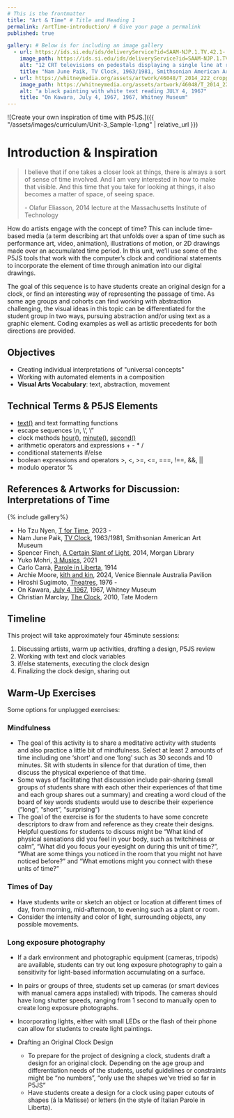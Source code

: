 ```yaml
---
# This is the frontmatter
title: "Art & Time" # Title and Heading 1
permalink: /artTime-introduction/ # Give your page a permalink
published: true

gallery: # Below is for including an image gallery
  - url: https://ids.si.edu/ids/deliveryService?id=SAAM-NJP.1.TV.42.1-.11_1&max=2600
    image_path: https://ids.si.edu/ids/deliveryService?id=SAAM-NJP.1.TV.42.1-.11_1&max=2600
    alt: "12 CRT televisions on pedestals displaying a single line at rotating angles"
    title: "Nam June Paik, TV Clock, 1963/1981, Smithsonian American Art Museum"
  - url: https://whitneymedia.org/assets/artwork/46048/T_2014_222_cropped.jpeg
    image_path: https://whitneymedia.org/assets/artwork/46048/T_2014_222_cropped.jpeg
    alt: "a black painting with white text reading JULY 4, 1967"
    title: "On Kawara, July 4, 1967, 1967, Whitney Museum"
---
```

![Create your own inspiration of time with P5JS.]({{ "/assets/images/curriculum/Unit-3_Sample-1.png" | relative_url }})

# Introduction & Inspiration

> I believe that if one takes a closer look at things, there is always a sort of sense of time involved. And I am very interested in how to make that visible. And this time that you take for looking at things, it also becomes a matter of space, of seeing space.
>
> \- Olafur Eliasson, 2014 lecture at the Massachusetts Institute of Technology

How do artists engage with the concept of time? This can include time-based media (a term describing art that unfolds over a span of time such as performance art, video, animation), illustrations of motion, or 2D drawings made over an accumulated time period. In this unit, we’ll use some of the P5JS tools that work with the computer’s clock and conditional statements to incorporate the element of time through animation into our digital drawings. 

The goal of this sequence is to have students create an original design for a clock, or find an interesting way of representing the passage of time. As some age groups and cohorts can find working with abstraction challenging, the visual ideas in this topic can be differentiated for the student group in two ways, pursuing abstraction and/or using text as a graphic element. Coding examples as well as artistic precedents for both directions are provided.


## Objectives
- Creating individual interpretations of "universal concepts"
- Working with automated elements in a composition
- **Visual Arts Vocabulary**: text, abstraction, movement


## Technical Terms & P5JS Elements
- [text()](https://p5js.org/reference/p5/text/) and text formatting functions
- escape sequences \n, \’, \”
- clock methods [hour()](https://p5js.org/reference/p5/hour/), [minute()](https://p5js.org/reference/p5/minute/), [second()](https://p5js.org/reference/p5/second/)
- arithmetic operators and expressions + - * /
- conditional statements if/else
- boolean expressions and operators >, <, >=, <=, ===, !==, &&, ||
- modulo operator %

  
## References & Artworks for Discussion: Interpretations of Time
{% include gallery%}
* Ho Tzu Nyen, [T for Time](https://www.singaporeartmuseum.sg/Art-Events/Exhibitions/Ho-Tzu-Nyen-Time-and-the-Tiger#artworks), 2023 - 
* Nam June Paik, [TV Clock](https://americanart.si.edu/artwork/tv-clock-80132), 1963/1981, Smithsonian American Art Museum
* Spencer Finch, [A Certain Slant of Light](https://www.spencerfinch.com/a-certain-slant-of-light), 2014, Morgan Library
* Yuko Mohri, [3 Musics](https://mohrizm.net/works/3-musics/), 2021
* Carlo Carrà, [Parole in Liberta](https://www.researchgate.net/figure/Parole-in-Liberta-Carlo-Carra-1914-Meggs-Purvis-2006-p-252_fig12_216473323), 1914
* Archie Moore, [kith and kin](https://www.kithandkin.me/documentation/panoramic), 2024, Venice Biennale Australia Pavilion
* Hiroshi Sugimoto, [Theatres](https://www.sugimotohiroshi.com/new-page-7), 1976 - 
* On Kawara, [July 4, 1967](https://whitney.org/collection/works/46048), 1967, Whitney Museum
* Christian Marclay, [The Clock](https://www.tate.org.uk/art/lists/five-ways-christian-marclays-clock-does-more-just-tell-time), 2010, Tate Modern


## Timeline
This project will take approximately four 45minute sessions:
1. Discussing artists, warm up activities, drafting a design, P5JS review
2. Working with text and clock variables
3. if/else statements, executing the clock design
4. Finalizing the clock design, sharing out


## Warm-Up Exercises
Some options for unplugged exercises:

### Mindfulness
  - The goal of this activity is to share a meditative activity with students and also practice a little bit of mindfulness. Select at least 2 amounts of time including one ‘short’ and one ‘long’ such as 30 seconds and 10 minutes. Sit with students in silence for that duration of time, then discuss the physical experience of that time. 
  - Some ways of facilitating that discussion include pair-sharing (small groups of students share with each other their experiences of that time and each group shares out a summary) and creating a word cloud of the board of key words students would use to describe their experience (“long”, “short”, “surprising”)
  - The goal of the exercise is for the students to have some concrete descriptors to draw from and reference as they create their designs. Helpful questions for students to discuss might be “What kind of physical sensations did you feel in your body, such as twitchiness or calm”, “What did you focus your eyesight on during this unit of time?”, “What are some things you noticed in the room that you might not have noticed before?” and “What emotions might you connect with these units of time?”

### Times of Day
  - Have students write or sketch an object or location at different times of day, from morning, mid-afternoon, to evening such as a plant or room. 
  - Consider the intensity and color of light, surrounding objects, any possible movements.

### Long exposure photography
  - If a dark environment and photographic equipment (cameras, tripods) are available, students can try out long exposure photography to gain a sensitivity for light-based information accumulating on a surface.
  - In pairs or groups of three, students set up cameras (or smart devices with manual camera apps installed) with tripods. The cameras should have long shutter speeds, ranging from 1 second to manually open to create long exposure photographs. 
  - Incorporating lights, either with small LEDs or the flash of their phone can allow for students to create light paintings.

- Drafting an Original Clock Design
  - To prepare for the project  of designing a clock, students draft a design for an original clock. Depending on the age group and differentiation needs of the students, useful guidelines or constraints might be “no numbers”, “only use the shapes we’ve tried so far in P5JS”
  - Have students create a design for a clock using paper cutouts of shapes (á la Matisse) or letters (in the style of Italian Parole in Liberta). 
